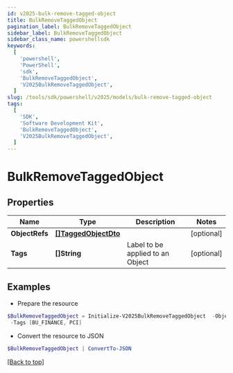 ```yaml
---
id: v2025-bulk-remove-tagged-object
title: BulkRemoveTaggedObject
pagination_label: BulkRemoveTaggedObject
sidebar_label: BulkRemoveTaggedObject
sidebar_class_name: powershellsdk
keywords:
  [
    'powershell',
    'PowerShell',
    'sdk',
    'BulkRemoveTaggedObject',
    'V2025BulkRemoveTaggedObject',
  ]
slug: /tools/sdk/powershell/v2025/models/bulk-remove-tagged-object
tags:
  [
    'SDK',
    'Software Development Kit',
    'BulkRemoveTaggedObject',
    'V2025BulkRemoveTaggedObject',
  ]
---
```


# BulkRemoveTaggedObject

## Properties

| Name | Type | Description | Notes |
| --- | --- | --- | --- |
| **ObjectRefs** | [**[]TaggedObjectDto**](tagged-object-dto) |  | [optional] |
| **Tags** | **[]String** | Label to be applied to an Object | [optional] |

## Examples

- Prepare the resource

```powershell
$BulkRemoveTaggedObject = Initialize-V2025BulkRemoveTaggedObject  -ObjectRefs null `
 -Tags [BU_FINANCE, PCI]
```

- Convert the resource to JSON

```powershell
$BulkRemoveTaggedObject | ConvertTo-JSON
```

[[Back to top]](#)
